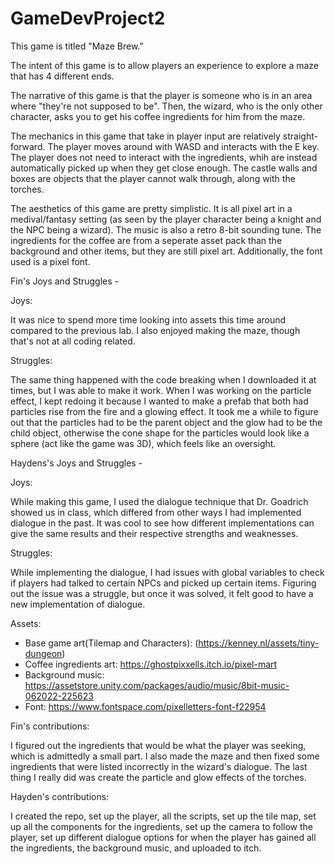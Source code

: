 # GameDevProject2

This game is titled "Maze Brew." 

The intent of this game is to allow players an experience to explore a maze that has 4 different ends.

The narrative of this game is that the player is someone who is in an area where "they're not supposed to be". Then, the wizard, who is the only other character, asks you to get his coffee ingredients for him from the maze.

The mechanics in this game that take in player input are relatively straight-forward. The player moves around with WASD and interacts with the E key. The player does not need to interact with the ingredients, whih are instead automatically picked up when they get close enough. The castle walls and boxes are objects that the player cannot walk through, along with the torches.

The aesthetics of this game are pretty simplistic. It is all pixel art in a medival/fantasy setting (as seen by the player character being a knight and the NPC being a wizard). The music is also a retro 8-bit sounding tune. The ingredients for the coffee are from a seperate asset pack than the background and other items, but they are still pixel art. Additionally, the font used is a pixel font.

Fin's Joys and Struggles -

Joys:

It was nice to spend more time looking into assets this time around compared to the previous lab. I also enjoyed making the maze, though that's not at all coding related.

Struggles:

The same thing happened with the code breaking when I downloaded it at times, but I was able to make it work. When I was working on the particle effect, I kept redoing it because I wanted to make a prefab that both had particles rise from the fire and a glowing effect. It took me a while to figure out that the particles had to be the parent object and the glow had to be the child object, otherwise the cone shape for the particles would look like a sphere (act like the game was 3D), which feels like an oversight.

Haydens's Joys and Struggles -

Joys:

While making this game, I used the dialogue technique that Dr. Goadrich showed us in class, which differed from other ways I had implemented dialogue in the past. It was cool to see how different implementations can give the same results and their respective strengths and weaknesses.

Struggles:

While implementing the dialogue, I had issues with global variables to check if players had talked to certain NPCs and picked up certain items. Figuring out the issue was a struggle, but once it was solved, it felt good to have a new implementation of dialogue.

Assets:
- Base game art(Tilemap and Characters): (https://kenney.nl/assets/tiny-dungeon)
- Coffee ingredients art: https://ghostpixxells.itch.io/pixel-mart
- Background music: https://assetstore.unity.com/packages/audio/music/8bit-music-062022-225623
- Font: https://www.fontspace.com/pixelletters-font-f22954

Fin's contributions:

I figured out the ingredients that would be what the player was seeking, which is admittedly a small part. I also made the maze and then fixed some ingredients that were listed incorrectly in the wizard's dialogue. The last thing I really did was create the particle and glow effects of the torches.

Hayden's contributions:

I created the repo, set up the player, all the scripts, set up the tile map, set up all the components for the ingredients, set up the camera to follow the player, set up different dialogue options for when the player has gained all the ingredients, the background music, and uploaded to itch.
